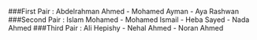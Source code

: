 ###First Pair : Abdelrahman Ahmed - Mohamed Ayman - Aya Rashwan
###Second Pair : Islam Mohamed - Mohamed Ismail - Heba Sayed - Nada Ahmed
###Third Pair : Ali Hepishy - Nehal Ahmed - Noran Ahmed
